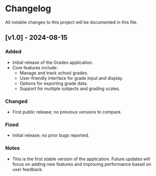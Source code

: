 # Changelog

All notable changes to this project will be documented in this file.

## [v1.0] - 2024-08-15

### Added
- Initial release of the Grades application.
- Core features include:
  - Manage and track school grades.
  - User-friendly interface for grade input and display.
  - Options for exporting grade data.
  - Support for multiple subjects and grading scales.

### Changed
- First public release; no previous versions to compare.

### Fixed
- Initial release; no prior bugs reported.

### Notes
- This is the first stable version of the application. Future updates will focus on adding new features and improving performance based on user feedback.
